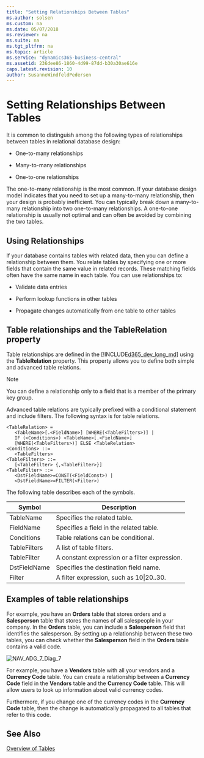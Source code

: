 ```yaml
---
title: "Setting Relationships Between Tables"
ms.author: solsen
ms.custom: na
ms.date: 05/07/2018
ms.reviewer: na
ms.suite: na
ms.tgt_pltfrm: na
ms.topic: article
ms.service: "dynamics365-business-central"
ms.assetid: 236dee86-1860-4d99-87dd-b30a30ae616e
caps.latest.revision: 10
author: SusanneWindfeldPedersen
---
```


# Setting Relationships Between Tables
It is common to distinguish among the following types of relationships between tables in relational database design:  
  
-   One-to-many relationships  
  
-   Many-to-many relationships  
  
-   One-to-one relationships  
  
The one-to-many relationship is the most common. If your database design model indicates that you need to set up a many-to-many relationship, then your design is probably inefficient. You can typically break down a many-to-many relationship into two one-to-many relationships. A one-to-one relationship is usually not optimal and can often be avoided by combining the two tables.  
  
## Using Relationships  
If your database contains tables with related data, then you can define a relationship between them. You relate tables by specifying one or more fields that contain the same value in related records. These matching fields often have the same name in each table. You can use relationships to:  
  
-   Validate data entries  
  
-   Perform lookup functions in other tables 
  
-   Propagate changes automatically from one table to other tables  

<!--
> [!NOTE]  
>  For performance reasons, in pages that use the Field virtual table, the **RelationFieldNo** field is blank for fields with complex table relations. To parse all fields that have any table relationships in the **Field** virtual table is time consuming. Accordingly, data such as complex table relations is not available in windows such as the [!INCLUDE[rim](includes/rim_md.md)] configuration worksheet. For more information, see [Field Virtual Table](Field-Virtual-Table.md).  -->


## Table relationships and the TableRelation property  
Table relationships are defined in the [!INCLUDE[d365_dev_long_md](includes/d365_dev_long_md.md)] using the **TableRelation** property. This property allows you to define both simple and advanced table relations.  
  
> [!NOTE]  
> You can define a relationship only to a field that is a member of the primary key group.  
  
Advanced table relations are typically prefixed with a conditional statement and include filters. The following syntax is for table relations.  
  
```  
<TableRelation> =  
   <TableName>[.<FieldName>] [WHERE(<TableFilters>)] |  
   IF (<Conditions>) <TableName>[.<FieldName>]  
   [WHERE(<TableFilters>)] ELSE <TableRelation>  
<Conditions> ::=  
   <TableFilters>  
<TableFilters> ::=  
   [<TableFilter> {,<TableFilter>}]  
<TableFilter> ::=  
   <DstFieldName>=CONST(<FieldConst>) |  
   <DstFieldName>=FILTER(<Filter>)  
```  
  
The following table describes each of the symbols.  
  
|Symbol|Description|  
|------------|-----------------|  
|TableName|Specifies the related table.|  
|FieldName|Specifies a field in the related table.|  
|Conditions|Table relations can be conditional.|  
|TableFilters|A list of table filters.|  
|TableFilter|A constant expression or a filter expression.|  
|DstFieldName|Specifies the destination field name.|  
|Filter|A filter expression, such as 10&#124;20..30.|  

## Examples of table relationships  
For example, you have an **Orders** table that stores orders and a **Salesperson** table that stores the names of all salespeople in your company. In the **Orders** table, you can include a **Salesperson** field that identifies the salesperson. By setting up a relationship between these two tables, you can check whether the **Salesperson** field in the **Orders** table contains a valid code.  
  
 ![](../media/NAV_ADG_7_Diag_7.png "NAV\_ADG\_7\_Diag\_7")  
  
For example, you have a **Vendors** table with all your vendors and a **Currency Code** table. You can create a relationship between a **Currency Code** field in the **Vendors** table and the **Currency Code** table. This will allow users to look up information about valid currency codes.  
  
Furthermore, if you change one of the currency codes in the **Currency Code** table, then the change is automatically propagated to all tables that refer to this code.  
  
## See Also  
[Overview of Tables](devenv-tables-overview.md)    
<!-- [How to: Synchronize Table and SQL Server Relationships](How-to--Synchronize-Table-and-SQL-Server-Relationships.md)  
[Maintaining Table Relationships on SQL Server](Maintaining-Table-Relationships-on-SQL-Server.md)   -->
